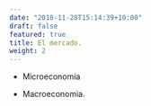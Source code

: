 ```yaml
---
date: "2018-11-28T15:14:39+10:00"
draft: false
featured: true
title: El mercado.
weight: 2
---
```



+ Microeconomía

+ Macroeconomia.

